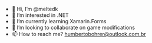 - 👋 Hi, I’m @meltedk
- 👀 I’m interested in .NET
- 🌱 I’m currently learning Xamarin.Forms
- 💞️ I’m looking to collaborate on game modifications 
- 📫 How to reach me? humbertobohrer@outlook.com.br

<!---
meltedk/meltedk is a ✨ special ✨ repository because its `README.md` (this file) appears on your GitHub profile.
You can click the Preview link to take a look at your changes.
--->
